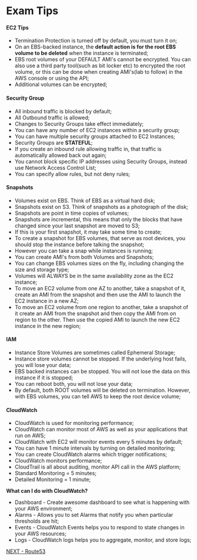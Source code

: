 # Exam Tips

#### EC2 Tips  

* Termination Protection is turned off by default, you must turn it on;  
* On an EBS-backed instance, the **default action is for the root EBS volume to be deleted** when the instance is terminated;  
* EBS root volumes of your DEFAULT AMI's cannot be encrypted. You can also use a third party tool(such as bit locker etc) to encrypted the root volume, or this can be done when creating AMI's(lab to follow) in the AWS console or using the API;  
* Additional volumes can be encrypted;  


#### Security Group  

* All inbound traffic is blocked by default;  
* All Outbound traffic is allowed;  
* Changes to Security Groups take effect immediately;  
* You can have any number of EC2 instances within a security group;  
* You can have multiple security groups attached to EC2 Instances;  
* Security Groups are **STATEFUL**;  
* If you create an inbound rule allowing traffic in, that traffic is automatically allowed back out again;  
* You cannot block specific IP addresses using Security Groups, instead use Network Access Control List;  
* You can specify allow rules, but not deny rules;


#### Snapshots  

* Volumes exist on EBS. Think of EBS as a virtual hard disk;  
* Snapshots exist on S3. Think of snapshots as a photograph of the disk;  
* Snapshots are point in time copies of volumes;  
* Snapshots are incremental, this means that only the blocks that have changed since your last snapshot are moved to S3;   
* If this is your first snapshot, it may take some time to create;  
* To create a snapshot for EBS volumes, that serve as root devices, you should stop the instance before talking the snapshot;  
* However  you can take a snap while instances is running;  
* You can create AMI's from both Volumes and Snapshots;  
* You can change EBS volumes sizes on the fly, including changing the size and storage type;  
* Volumes will ALWAYS be in the same availability zone as the EC2 instance;  
* To move an EC2 volume from one AZ to another, take a snapshot of it, create an AMI from the snapshot and then use the AMI to launch the EC2 instance in a new AZ;  
* To move an EC2 volume from one region to another, take a snapshot of it create an AMI from the snapshot and then copy the AMI from on region to the other. Then use the copied AMI to launch the new EC2 instance in the new region;

#### IAM  

* Instance Store Volumes are sometimes called Ephemeral Storage;  
* Instance store volumes cannot be stopped. If the underlying host fails, you will lose your data;  
* EBS backed instances can be stopped. You will not lose the data on this instance if it is stopped;  
* You can reboot both, you will not lose your data;  
* By default, both ROOT volumes will be deleted on termination. However, with EBS volumes, you can tell AWS to keep the root device volume;


#### CloudWatch  

* CloudWatch is used for monitoring performance;  
* CloudWatch can monitor most of AWS as well as your applications that run on AWS;  
* CloudWatch with EC2 will monitor events every 5 minutes by default;  
* You can have 1 minute intervals by turning on detailed monitoring;  
* You can create CloudWatch alarms which trigger notifications;  
* CloudWatch monitors performance;  
* CloudTrail is all about auditing, monitor API call in the AWS platform;  
* Standard Monitoring = 5 minutes;  
* Detailed Monitoring  = 1 minute;

**What can I do with CloudWatch?**   

* Dashboard - Create awesome  dashboard to see what is happening with your AWS environment;  
* Alarms - Allows you to set Alarms that notify you when particular thresholds are hit;  
* Events - CloudWatch Events helps you to respond to state changes in your AWS resources;  
* Logs - CloudWatch logs helps you to aggregate, monitor, and store logs;  

[NEXT - Route53](../route53/overview.md)

